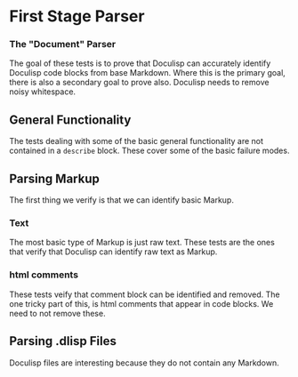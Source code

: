 <!-- Generated Document do not edit! -->

# First Stage Parser #

### The "Document" Parser ###

The goal of these tests is to prove that Doculisp can accurately identify Doculisp code blocks from base Markdown. Where this is the primary goal, there is also a secondary goal to prove also. Doculisp needs to remove noisy whitespace. 

## General Functionality ##

The tests dealing with some of the basic general functionality are not contained in a `describe` block. These cover some of the basic failure modes.

## Parsing Markup ##

The first thing we verify is that we can identify basic Markup.

### Text ###

The most basic type of Markup is just raw text. These tests are the ones that verify that Doculisp can identify raw text as Markup.

### html comments ###

These tests veify that comment block can be identified and removed. The one tricky part of this, is html comments that appear in code blocks. We need to not remove these.

## Parsing .dlisp Files ##

Doculisp files are interesting because they do not contain any Markdown.

<!-- Generated Document do not edit! -->
